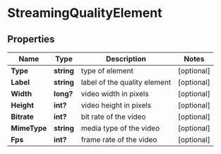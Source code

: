 # StreamingQualityElement


## Properties

| Name | Type | Description | Notes |
|------------ | ------------- | ------------- | -------------|
**Type** | **string** | type of element |[optional]|
**Label** | **string** | label of the quality element |[optional]|
**Width** | **long?** | video width in pixels |[optional]|
**Height** | **int?** | video height in pixels |[optional]|
**Bitrate** | **int?** | bit rate of the video |[optional]|
**MimeType** | **string** | media type of the video |[optional]|
**Fps** | **int?** | frame rate of the video |[optional]|
